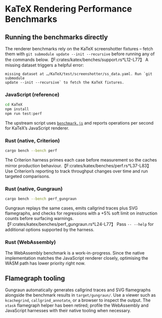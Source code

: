 # KaTeX Rendering Performance Benchmarks

## Running the benchmarks directly

The renderer benchmarks rely on the KaTeX screenshotter fixtures – fetch them
with `git submodule update --init --recursive` before running any of the
commands below.【F:crates/katex/benches/support.rs†L12-L77】 A missing dataset
triggers a helpful error:

```
missing dataset at …/KaTeX/test/screenshotter/ss_data.yaml. Run `git submodule
update --init --recursive` to fetch the KaTeX fixtures.
```

### JavaScript (reference)

```bash
cd KaTeX
npm install
npm run test:perf
```

The upstream script uses [`benchmark.js`](https://benchmarkjs.com) and reports
operations per second for KaTeX’s JavaScript renderer.

### Rust (native, Criterion)

```bash
cargo bench --bench perf
```

The Criterion harness primes each case before measurement so the caches mirror
production behaviour.【F:crates/katex/benches/perf.rs†L37-L83】 Use Criterion’s
reporting to track throughput changes over time and run targeted comparisons.

### Rust (native, Gungraun)

```bash
cargo bench --bench perf_gungraun
```

Gungraun replays the same cases, emits callgrind traces plus SVG flamegraphs,
and checks for regressions with a +5% soft limit on instruction counts before
surfacing warnings.【F:crates/katex/benches/perf_gungraun.rs†L24-L77】 Pass
`-- --help` for additional options supported by the harness.

### Rust (WebAssembly)

The WebAssembly benchmark is a work-in-progress. Since the native implementation
matches the JavaScript renderer closely, optimising the WASM path has lower
priority right now.

## Flamegraph tooling

Gungraun automatically generates callgrind traces and SVG flamegraphs alongside
the benchmark results in `target/gungraun/`. Use a viewer such as
`kcachegrind`, `callgrind_annotate`, or a browser to inspect the output. The
`xtask` flamegraph helper has been retired; profile the WebAssembly and
JavaScript harnesses with their native tooling when necessary.
